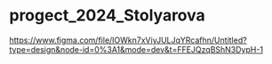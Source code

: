 # progect_2024_Stolyarova
https://www.figma.com/file/IOWkn7xViyJULJqYRcafhn/Untitled?type=design&node-id=0%3A1&mode=dev&t=FFEJQzqBShN3DypH-1
